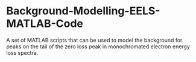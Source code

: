# Background-Modelling-EELS-MATLAB-Code
A set of MATLAB scripts that can be used to model the background for peaks on the tail of the zero loss peak in monochromated electron energy loss spectra.
